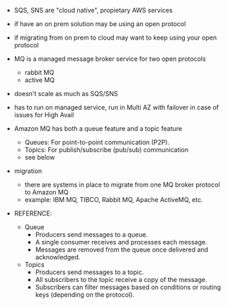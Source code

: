 * SQS, SNS are "cloud native", propietary AWS services
* if have an on prem solution may be using an open protocol 
* if migrating from on prem to cloud may want to keep using your open protocol
* MQ is a managed message broker service for two open protocols
    * rabbit MQ
    * active MQ
* doesn't scale as much as SQS/SNS
* has to run on managed service, run in Multi AZ with failover in case of issues for High Avail
* Amazon MQ has both a queue feature and a topic feature
    * Queues: For point-to-point communication (P2P).
    * Topics: For publish/subscribe (pub/sub) communication
    * see below

* migration
    * there are systems in place to migrate from one MQ broker protocol to Amazon MQ
    * example: IBM MQ, TIBCO, Rabbit MQ, Apache ActiveMQ, etc.







* REFERENCE: 
    * Queue
        * Producers send messages to a queue.
        * A single consumer receives and processes each message.
        * Messages are removed from the queue once delivered and acknowledged.
    * Topics
        * Producers send messages to a topic.
        * All subscribers to the topic receive a copy of the message.
        * Subscribers can filter messages based on conditions or routing keys (depending on the protocol).